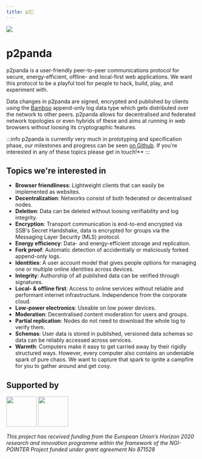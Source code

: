 ```yaml
---
title: p2🐼
---
```


<div className="img-landing">
    <img src="/handbook/img/panda2by2.png" role="decoration" />
    <h1>p2panda</h1>
</div>

p2panda is a user-friendly peer-to-peer communications protocol for secure, energy-efficient, offline- and local-first web applications. We want this protocol to be a playful tool for people to hack, build, play, and experiment with.

Data changes in p2panda are signed, encrypted and published by clients using the [Bamboo](https://github.com/AljoschaMeyer/bamboo) append-only log data type which gets distributed over the network to other peers. p2panda allows for decentralised and federated network topologies or even hybrids of these and aims at running in web browsers without loosing its cryptographic features.

:::info
p2panda is currently very much in prototyping and specification phase, our milestones and progress can be seen [on Github](https://github.com/p2panda/handbook#milestones). If you're interested in any of these topics please get in touch!**
:::

## Topics we're interested in

- **Browser friendliness**: Lightweight clients that can easily be implemented as websites.
- **Decentralization**: Networks consist of both federated or decentralised nodes.
- **Deletion**: Data can be deleted without loosing verifiability and log integrity.
- **Encryption**: Transport communication is end-to-end encrypted via SSB's Secret Handshake, data is encrypted for groups via the Messaging Layer Security (MLS) protocol.
- **Energy efficiency**: Data- and energy-efficient storage and replication.
- **Fork proof**: Automatic detection of accidentially or maliciously forked append-only logs.
- **Identities**: A user account model that gives people options for managing one or multiple online identities across devices.
- **Integrity**: Authorship of all published data can be verified through signatures.
- **Local- & offline first**: Access to online services without reliable and performant internet infrastructure. Independence from the corporate cloud.
- **Low-power electronics**: Useable on low power devices.
- **Moderation**: Decentralised content moderation for users and groups.
- **Partial replication**: Nodes do not need to download the whole log to verify them.
- **Schemas**: User data is stored in published, versioned data schemas so data can be reliably accessed across services.
- **Warmth**: Computers make it easy to get carried away by their rigidly structured ways. However, every computer also contains an undeniable spark of pure chaos. We want to capture that spark to ignite a campfire for you to gather around and get cosy.

## Supported by

<img src="https://p2panda.org/images/ngi-logo.png" width="auto" height="80px" />
<img src="https://p2panda.org/images/eu-flag-logo.png" width="auto" height="80px" />

_This project has received funding from the European Union’s Horizon 2020 research and innovation programme within the framework of the NGI-POINTER Project funded under grant agreement No 871528_
